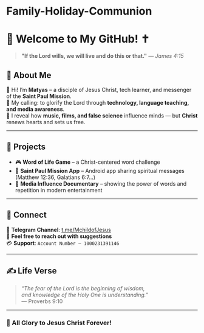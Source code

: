# Family-Holiday-Communion
# 🙏 Welcome to My GitHub! ✝️

> **"If the Lord wills, we will live and do this or that."** — *James 4:15*

## 🌟 About Me

👋 Hi! I’m **Matyas** – a disciple of Jesus Christ, tech learner, and messenger of the **Saint Paul Mission**.  
🎯 My calling: to glorify the Lord through **technology, language teaching, and media awareness**.  
📖 I reveal how **music, films, and false science** influence minds — but **Christ** renews hearts and sets us free.

---

## 📘 Projects

- 🎮 **Word of Life Game** – a Christ-centered word challenge  
- 📱 **Saint Paul Mission App** – Android app sharing spiritual messages (Matthew 12:36, Galatians 6:7...)  
- 🎥 **Media Influence Documentary** – showing the power of words and repetition in modern entertainment  

---

## 📡 Connect

📢 **Telegram Channel**: [t.me/MchildofJesus](https://t.me/Mchidofjesus)  
🤝 **Feel free to reach out with suggestions**  
💳 **Support**: `Account Number – 1000231391146`

---

## ✍️ Life Verse

> _“The fear of the Lord is the beginning of wisdom,  
> and knowledge of the Holy One is understanding.”_  
> — Proverbs 9:10

---

### 🙌 All Glory to Jesus Christ Forever!
